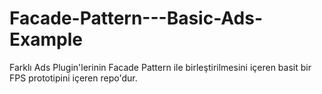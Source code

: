# Facade-Pattern---Basic-Ads-Example
Farklı Ads Plugin'lerinin Facade Pattern ile birleştirilmesini içeren basit bir FPS prototipini içeren repo'dur.
